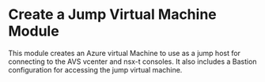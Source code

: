 # Create a Jump Virtual Machine Module

This module creates an Azure virtual Machine to use as a jump host for connecting to the AVS vcenter and nsx-t consoles.  It also includes a Bastion configuration for accessing the jump virtual machine.
